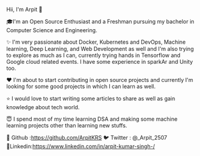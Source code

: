 Hii, I'm Arpit 👋

🎓I'm an Open Source Enthusiast and a Freshman pursuing my bachelor in Computer Science and Engineering.

✨ I'm very passionate about Docker, Kubernetes and DevOps, Machine learning, Deep Learning, and Web Development as well and I'm also trying to explore as much as I can, currently trying hands in Tensorflow and Google cloud related events. I have some experience in sparkAr and Unity too.

❤️ I'm about to start contributing in open source projects and currently I'm looking for some good projects in which I can learn as well.

⭐ I would love to start writing some articles to share as well as gain knowledge about tech world.

😇 I spend most of my time learning DSA and making some machine learning projects other than learning new stuffs.

👾 Github :https://github.com/ArpitKRS
🐦 Twitter : @_Arpit_2507 
💠Linkedin:https://www.linkedin.com/in/arpit-kumar-singh-/
